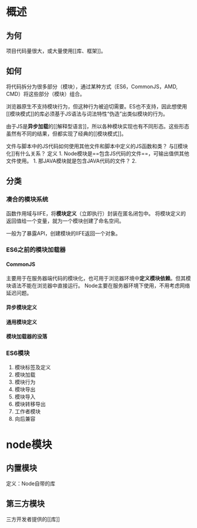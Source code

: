 # 概述
## 为何
项目代码量很大，或大量使用[[库、框架]]。
## 如何
将代码拆分为很多部分（模块），通过某种方式（ES6，CommonJS，AMD, CMD）将这些部分（模块）组合。

浏览器原生不支持模块行为，但这种行为被迫切需要。ES也不支持，因此想使用[[模块模式]]的库必须基于JS语法与词法特性“伪造”出类似模块的行为。

由于JS是**异步加载**的[[解释型语言]]，所以各种模块实现也有不同形态。这些形态虽然有不同的结果，但都实现了经典的[[模块模式]]。

文件与脚本中的JS代码如何使用其他文件和脚本中定义的JS函数和类？
与[[模块化]]有什么关系？
定义
	1. Node模块是==包含JS代码的文件==，可输出值供其他文件使用。
		1. 那JAVA模块就是包含JAVA代码的文件？
	2. 
## 分类
### 凑合的模块系统
函数作用域与IIFE，将**模块定义**（立即执行）封装在匿名闭包中。
将模块定义的返回值给一个变量，就为一个模块创建了命名空间。

一般为了暴露API，创建模块的IIFE返回一个对象。
### ES6之前的模块加载器
#### CommonJS
主要用于在服务器端代码的模块化，也可用于浏览器环境中**定义模块依赖**。但其模块语法不能在浏览器中直接运行。
Node主要在服务器环境下使用，不用考虑网络延迟问题。
#### 异步模块定义
#### 通用模块定义
#### 模块加载器的没落
### ES6模块
1. 模块标签及定义
2. 模块加载
3. 模块行为
4. 模块导出
5. 模块导入
6. 模块转移导出
7. 工作者模块
8. 向后兼容
# node模块
## 内置模块
定义：Node自带的库
## 第三方模块
三方开发者提供的[[库]]